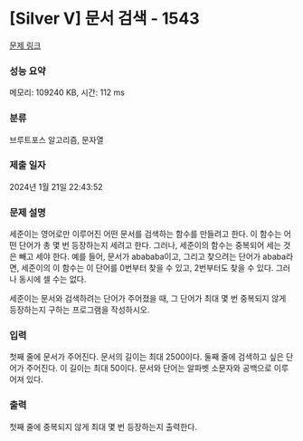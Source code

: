 # [Silver V] 문서 검색 - 1543 

[문제 링크](https://www.acmicpc.net/problem/1543) 

### 성능 요약

메모리: 109240 KB, 시간: 112 ms

### 분류

브루트포스 알고리즘, 문자열

### 제출 일자

2024년 1월 21일 22:43:52

### 문제 설명

<p>세준이는 영어로만 이루어진 어떤 문서를 검색하는 함수를 만들려고 한다. 이 함수는 어떤 단어가 총 몇 번 등장하는지 세려고 한다. 그러나, 세준이의 함수는 중복되어 세는 것은 빼고 세야 한다. 예를 들어, 문서가 abababa이고, 그리고 찾으려는 단어가 ababa라면, 세준이의 이 함수는 이 단어를 0번부터 찾을 수 있고, 2번부터도 찾을 수 있다. 그러나 동시에 셀 수는 없다.</p>

<p>세준이는 문서와 검색하려는 단어가 주어졌을 때, 그 단어가 최대 몇 번 중복되지 않게 등장하는지 구하는 프로그램을 작성하시오.</p>

### 입력 

 <p>첫째 줄에 문서가 주어진다. 문서의 길이는 최대 2500이다. 둘째 줄에 검색하고 싶은 단어가 주어진다. 이 길이는 최대 50이다. 문서와 단어는 알파벳 소문자와 공백으로 이루어져 있다.</p>

### 출력 

 <p>첫째 줄에 중복되지 않게 최대 몇 번 등장하는지 출력한다.</p>

